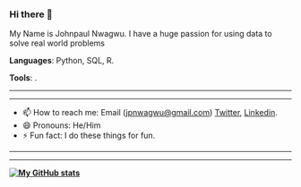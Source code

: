 ### Hi there 👋

My Name is Johnpaul Nwagwu. I have a huge passion for using data to solve real world problems

**Languages**: Python, SQL, R.

**Tools**: .

-------------------------------------------------------------------------

---------------------------------------------------------------------------

- 📫 How to reach me: Email (jpnwagwu@gmail.com) [Twitter](https://twitter.com/jaypee_kay), [Linkedin](https://www.linkedin.com/in/johnpaul-nwagwu).
- 😄 Pronouns: He/Him
- ⚡ Fun fact: I do these things for fun.

------------------------------------------------------------------------

-----------------------------------------------------------------------
 
 **[![My GitHub stats](https://github-readme-stats.vercel.app/api?username=jpnwagwu)](https://github.com/jpnwagwu/github-readme-stats)**

